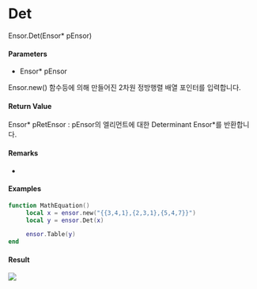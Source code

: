 # Det

Ensor.Det\(Ensor\* pEnsor\)

#### Parameters

* Ensor\* pEnsor

Ensor.new\(\) 함수등에 의해 만들어진 2차원 정방행렬 배열 포인터를 입력합니다.

#### Return Value

Ensor\* pRetEnsor : pEnsor의 엘리먼트에 대한 Determinant Ensor\*를 반환합니다.

#### Remarks

* 
#### Examples

```lua
function MathEquation()
     local x = ensor.new("{{3,4,1},{2,3,1},{5,4,7}}")
     local y = ensor.Det(x)

     ensor.Table(y)
end
```

#### Result

![](/MathAPI/DetResult.png)

